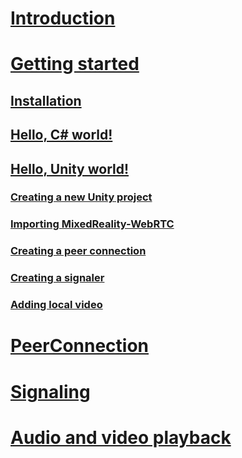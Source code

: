 # [Introduction](introduction.md)
# [Getting started](gettingstarted.md)
## [Installation](installation.md)
## [Hello, C# world!](helloworld-cs.md)
## [Hello, Unity world!](helloworld-unity.md)
### [Creating a new Unity project](helloworld-unity-createproject.md)
### [Importing MixedReality-WebRTC](helloworld-unity-importwebrtc.md)
### [Creating a peer connection](helloworld-unity-peerconnection.md)
### [Creating a signaler](helloworld-unity-signaler.md)
### [Adding local video](helloworld-unity-localvideo.md)
# [PeerConnection](peerconnection.md)
# [Signaling](signaling.md)
# [Audio and video playback](avplayback.md)
